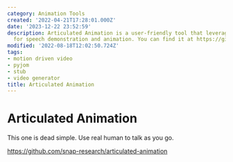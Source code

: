 ```yaml
---
category: Animation Tools
created: '2022-04-21T17:28:01.000Z'
date: '2023-12-22 23:52:59'
description: Articulated Animation is a user-friendly tool that leverages real humans
  for speech demonstration and animation. You can find it at https://github.com/snap-research/articulated-animation.
modified: '2022-08-18T12:02:50.724Z'
tags:
- motion driven video
- pyjom
- stub
- video generator
title: Articulated Animation
---
```


# Articulated Animation

This one is dead simple. Use real human to talk as you go.

https://github.com/snap-research/articulated-animation
